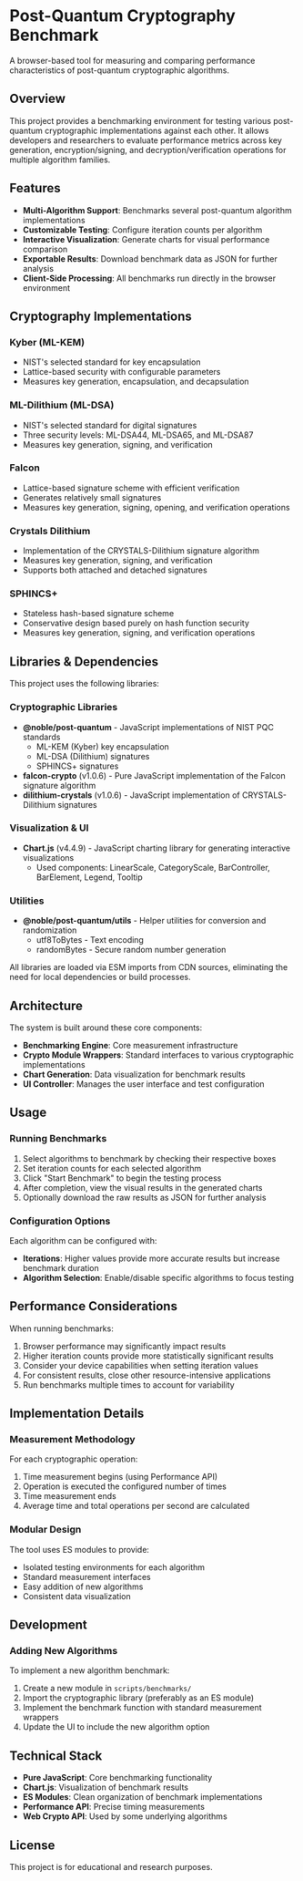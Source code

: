 <!--
SPDX-FileCopyrightText: 2025 XWiki CryptPad Team <contact@cryptpad.org> and Iulian-Tudor Scutaru

SPDX-License-Identifier: AGPL-3.0-or-later
-->

# Post-Quantum Cryptography Benchmark

A browser-based tool for measuring and comparing performance characteristics of post-quantum cryptographic algorithms.

## Overview

This project provides a benchmarking environment for testing various post-quantum cryptographic implementations against each other. It allows developers and researchers to evaluate performance metrics across key generation, encryption/signing, and decryption/verification operations for multiple algorithm families.

## Features

- **Multi-Algorithm Support**: Benchmarks several post-quantum algorithm implementations
- **Customizable Testing**: Configure iteration counts per algorithm
- **Interactive Visualization**: Generate charts for visual performance comparison
- **Exportable Results**: Download benchmark data as JSON for further analysis
- **Client-Side Processing**: All benchmarks run directly in the browser environment

## Cryptography Implementations

### Kyber (ML-KEM)
- NIST's selected standard for key encapsulation
- Lattice-based security with configurable parameters
- Measures key generation, encapsulation, and decapsulation

### ML-Dilithium (ML-DSA)
- NIST's selected standard for digital signatures
- Three security levels: ML-DSA44, ML-DSA65, and ML-DSA87
- Measures key generation, signing, and verification

### Falcon
- Lattice-based signature scheme with efficient verification
- Generates relatively small signatures
- Measures key generation, signing, opening, and verification operations

### Crystals Dilithium
- Implementation of the CRYSTALS-Dilithium signature algorithm
- Measures key generation, signing, and verification 
- Supports both attached and detached signatures

### SPHINCS+
- Stateless hash-based signature scheme
- Conservative design based purely on hash function security
- Measures key generation, signing, and verification operations

## Libraries & Dependencies

This project uses the following libraries:

### Cryptographic Libraries
- **@noble/post-quantum** - JavaScript implementations of NIST PQC standards
  - ML-KEM (Kyber) key encapsulation
  - ML-DSA (Dilithium) signatures
  - SPHINCS+ signatures
- **falcon-crypto** (v1.0.6) - Pure JavaScript implementation of the Falcon signature algorithm
- **dilithium-crystals** (v1.0.6) - JavaScript implementation of CRYSTALS-Dilithium signatures

### Visualization & UI
- **Chart.js** (v4.4.9) - JavaScript charting library for generating interactive visualizations
  - Used components: LinearScale, CategoryScale, BarController, BarElement, Legend, Tooltip

### Utilities
- **@noble/post-quantum/utils** - Helper utilities for conversion and randomization
  - utf8ToBytes - Text encoding
  - randomBytes - Secure random number generation

All libraries are loaded via ESM imports from CDN sources, eliminating the need for local dependencies or build processes.

## Architecture

The system is built around these core components:

- **Benchmarking Engine**: Core measurement infrastructure
- **Crypto Module Wrappers**: Standard interfaces to various cryptographic implementations
- **Chart Generation**: Data visualization for benchmark results
- **UI Controller**: Manages the user interface and test configuration

## Usage

### Running Benchmarks

1. Select algorithms to benchmark by checking their respective boxes
2. Set iteration counts for each selected algorithm
3. Click "Start Benchmark" to begin the testing process
4. After completion, view the visual results in the generated charts
5. Optionally download the raw results as JSON for further analysis

### Configuration Options

Each algorithm can be configured with:
- **Iterations**: Higher values provide more accurate results but increase benchmark duration
- **Algorithm Selection**: Enable/disable specific algorithms to focus testing

## Performance Considerations

When running benchmarks:

1. Browser performance may significantly impact results
2. Higher iteration counts provide more statistically significant results
3. Consider your device capabilities when setting iteration values
4. For consistent results, close other resource-intensive applications
5. Run benchmarks multiple times to account for variability

## Implementation Details

### Measurement Methodology

For each cryptographic operation:
1. Time measurement begins (using Performance API)
2. Operation is executed the configured number of times
3. Time measurement ends
4. Average time and total operations per second are calculated

### Modular Design

The tool uses ES modules to provide:
- Isolated testing environments for each algorithm
- Standard measurement interfaces
- Easy addition of new algorithms
- Consistent data visualization

## Development

### Adding New Algorithms

To implement a new algorithm benchmark:

1. Create a new module in `scripts/benchmarks/`
2. Import the cryptographic library (preferably as an ES module)
3. Implement the benchmark function with standard measurement wrappers
4. Update the UI to include the new algorithm option

## Technical Stack

- **Pure JavaScript**: Core benchmarking functionality
- **Chart.js**: Visualization of benchmark results
- **ES Modules**: Clean organization of benchmark implementations
- **Performance API**: Precise timing measurements
- **Web Crypto API**: Used by some underlying algorithms

## License

This project is for educational and research purposes.
